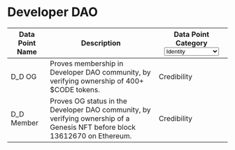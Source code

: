 # Developer DAO

<table><thead><tr><th>Data Point Name</th><th>Description</th><th>Data Point Category<select><option value="lomLNr0I9Uvm" label="Identity" color="blue"></option><option value="4CcsGQO5qqP1" label="Activity" color="blue"></option><option value="vupUT60FMN6n" label="Credibility" color="blue"></option><option value="N1ap3SKQ2O9w" label="Skills [Developer]" color="blue"></option><option value="DHBuT13t8Hmk" label="Skills [Creator]" color="blue"></option></select></th></tr></thead><tbody><tr><td>D_D OG</td><td>Proves membership in Developer DAO community, by verifying ownership of 400+ $CODE tokens.</td><td><span data-option="vupUT60FMN6n">Credibility</span></td></tr><tr><td>D_D Member</td><td>Proves OG status in the Developer DAO community, by verifying ownership of a Genesis NFT before block 13612670 on Ethereum.</td><td><span data-option="vupUT60FMN6n">Credibility</span></td></tr></tbody></table>
